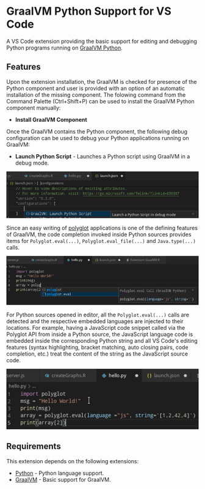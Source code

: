 # GraalVM Python Support for VS Code

A VS Code extension providing the basic support for editing and debugging Python programs running on [GraalVM Python](http://www.graalvm.org/docs/reference-manual/languages/python).

## Features

Upon the extension installation, the GraalVM is checked for presence of the Python component and user is provided with an option of an automatic installation of the missing component.
The folowing command from the Command Palette (Ctrl+Shift+P) can be used to install the GraalVM Python component manually:
* __Install GraalVM Component__

Once the GraalVM contains the Python component, the following debug configuration can be used to debug your Python applications running on GraalVM:
* __Launch Python Script__ - Launches a Python script using GraalVM in a debug mode.

![Image Debug Configurations](images/debug-config-python.png)

Since an easy writing of [polyglot](https://www.graalvm.org/docs/reference-manual/polyglot) applications is one of the defining features of GraalVM, the code completion invoked inside Python sources provides items for `Polyglot.eval(...)`, `Polyglot.eval_file(...)` and `Java.type(...)` calls.

![Image Code Completion](images/code-completion-python.png)

For Python sources opened in editor, all the `Polyglot.eval(...)` calls are detected and the respective embedded languages are injected to their locations. For example, having a JavaScript code snippet called via the Polyglot API from inside a Python source, the JavaScript language code is embedded inside the corresponding Python string and all VS Code's editing features (syntax highlighting, bracket matching, auto closing pairs, code completion, etc.) treat the content of the string as the JavaScript source code.

![Image Language Embedding](images/language-embedding-python.png)

## Requirements

This extension depends on the following extensions:
* [Python](https://marketplace.visualstudio.com/items?itemName=ms-python.python) - Python language support.
* [GraalVM](https://marketplace.visualstudio.com/items?itemName=OracleLabs.graalvm) - Basic support for GraalVM.

